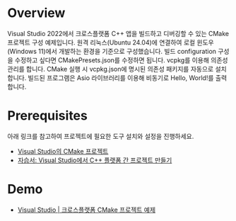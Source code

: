 # Overview

Visual Studio 2022에서 크로스플랫폼 C++ 앱을 빌드하고 디버깅할 수 있는 CMake 프로젝트 구성 예제입니다. 원격 리눅스(Ubuntu 24.04)에 연결하여 로컬 윈도우(Windows 11)에서 개발하는 환경을 기준으로 구성했습니다. 빌드 configuration 구성을 수정하고 싶다면 CMakePresets.json를 수정하면 됩니다. vcpkg를 이용해 의존성 관리를 합니다. CMake 실행 시 vcpkg.json에 명시된 의존성 패키지를 자동으로 설치합니다. 빌드된 프로그램은 Asio 라이브러리를 이용해 비동기로 Hello, World!를 출력합니다.

# Prerequisites

아래 링크를 참고하여 프로젝트에 필요한 도구 설치와 설정을 진행하세요.

- [Visual Studio의 CMake 프로젝트](https://learn.microsoft.com/ko-kr/cpp/build/cmake-projects-in-visual-studio?view=msvc-170)
- [자습서: Visual Studio에서 C++ 플랫폼 간 프로젝트 만들기](https://learn.microsoft.com/ko-kr/cpp/build/get-started-linux-cmake?view=msvc-170)

# Demo

- [Visual Studio | 크로스플랫폼 CMake 프로젝트 예제](https://www.youtube.com/watch?v=Yn2SrqHXhnQ)
